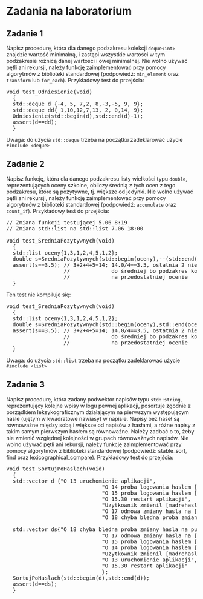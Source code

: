 # Zadania na laboratorium

## Zadanie 1
Napisz procedurę, która dla danego podzakresu kolekcji ```deque<int>``` znajdzie wartość minimalną, i zastąpi wszystkie wartości w tym podzakresie różnicą danej wartości i owej minimalnej. Nie wolno używać pętli ani rekursji, należy funkcję zaimplementować przy pomocy algorytmów z biblioteki standardowej (podpowiedź: ```min_element``` oraz ```transform``` lub ```for_each```). Przykładowy test do przejścia:
<pre>
void test_Odniesienie(void)
  {
  std::deque<int> d {-4, 5, 7,2, 8,-3,-5, 9, 9};
  std::deque<int> dd{ 1,10,12,7,13, 2, 0,14, 9};
  Odniesienie(std::begin(d),std::end(d)-1);
  assert(d==dd);
  }
</pre>
Uwaga: do użycia ```std::deque``` trzeba na początku zadeklarować użycie ```#include <deque>```

## Zadanie 2
Napisz funkcję, która dla danego podzakresu listy wielkości typu ```double```, reprezentujących oceny szkolne, obliczy średnią z tych ocen z tego podzakresu, które są pozytywne, tj. większe od jedynki. Nie wolno używać pętli ani rekursji, należy funkcję zaimplementować przy pomocy algorytmów z biblioteki standardowej (podpowiedź: ```accumulate``` oraz ```count_if```). Przykładowy test do przejścia:

<pre>
// Zmiana funkcji testującej 5.06 8:19
// Zmiana std::list na std::list<double> 7.06 18:00

void test_SredniaPozytywnych(void)
  {
  std::list<double> oceny{1,3,1,2,4,5,1,2};
  double s=SredniaPozytywnych(std::begin(oceny),--(std::end(oceny)));
  assert(s==3.5); // 3+2+4+5=14; 14.0/4==3.5, ostatnia 2 nie wchodzi
                  //             do średniej bo podzakres kończy się 
                  //             na przedostatniej ocenie
  }
</pre>
Ten test nie kompiluje się:
<pre>
void test_SredniaPozytywnych(void)
  {
  std::list oceny{1,3,1,2,4,5,1,2};
  double s=SredniaPozytywnych(std::begin(oceny),std::end(oceny)-1); // nie ma arytmetyki iteratorów do listy
  assert(s==3.5); // 3+2+4+5=14; 14.0/4==3.5, ostatnia 2 nie wchodzi
                  //             do średniej bo podzakres kończy się 
                  //             na przedostatniej ocenie
  }
</pre>
Uwaga: do użycia ```std::list``` trzeba na początku zadeklarować użycie ```#include <list>```

## Zadanie 3
Napisz procedurę, która zadany podwektor napisów typu ```std::string```, reprezentujący kolejne wpisy w logu pewnej aplikacji, posortuje zgodnie z porządkiem leksykograficznym działającym na pierwszym występującym haśle (ujętym w kwadratowe nawiasy) w napisie. Napisy bez haseł są równoważne między sobą i większe od napisów z hasłami, a różne napisy z takim samym pierwszym hasłem są równoważne. Należy zadbać o to, żeby nie zmienić względnej kolejności w grupach równoważnych napisów. Nie wolno używać pętli ani rekursji, należy funkcję zaimplementować przy pomocy algorytmów z biblioteki standardowej (podpowiedź: stable_sort, find oraz lexicographical_compare). Przykładowy test do przejścia:
<pre>
void test_SortujPoHaslach(void)
  {
  std::vector<std::string> d {"O 13 uruchomienie aplikacji",
                              "O 14 proba logowania haslem [madrehaslo] zakonczona powodzeniem",
                              "O 15 proba logowania haslem [glupiehaslo] zakonczona niepowodzeniem",
                              "O 15.30 restart aplikacji",
                              "Uzytkownik zmienil [madrehaslo] na [innehaslo] o 16",
                              "O 17 odmowa zmiany hasla na [aaaaaa] z powodu niedostateczego skomplikowania",
                              "O 18 chyba bledna proba zmiany hasla na puste []"};

  std::vector<std::string> ds{"O 18 chyba bledna proba zmiany hasla na puste []",
                              "O 17 odmowa zmiany hasla na [aaaaaa] z powodu niedostateczego skomplikowania",
                              "O 15 proba logowania haslem [glupiehaslo] zakonczona niepowodzeniem",
                              "O 14 proba logowania haslem [madrehaslo] zakonczona powodzeniem",
                              "Uzytkownik zmienil [madrehaslo] na [innehaslo] o 16",
                              "O 13 uruchomienie aplikacji",
                              "O 15.30 restart aplikacji"
                              };
  SortujPoHaslach(std::begin(d),std::end(d));
  assert(d==ds);
  }
</pre>